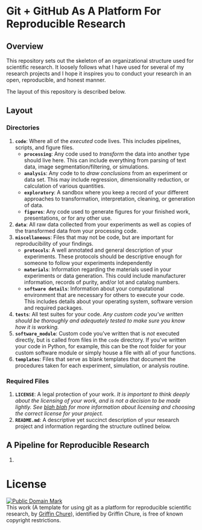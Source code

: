 # Git + GitHub As A Platform For Reproducible Research 
## Overview
This repository sets out the skeleton of an organizational structure used for scientific research. It loosely follows what I have used for several of my research projects and I hope it inspires you to conduct your research in an open, reproducible, and honest manner.

The layout of this repository is described below.

## Layout

### Directories
1. **`code`**:  Where all of the *executed* code lives. This includes pipelines, scripts, and figure files. 
    + **`processing`**: Any code used to *transform* the data into another type should live here. This can include everything from parsing of text data, image segmentation/filtering, or simulations.
    + **`analysis`**: Any code to to *draw conclusions* from an experiment or data set. This may include regression, dimensionality reduction, or calculation of various quantities.
    + **`exploratory`**: A sandbox where you keep a record of your different approaches to transformation, interpretation, cleaning, or generation of data.
    + **`figures`**: Any code used to generate figures for your finished work, presentations, or for any other use.
2. **`data`**: All raw data collected from your experiments as well as copies of the transformed data from your processing code. 
3. **`miscellaneous`**: Files that may not be code, but are important for reproducibility of your findings.
    + **`protocols`**: A well annotated and general description of your experiments. These protocols should be descriptive enough for someone to follow your experiments independently 
    + **`materials`**: Information regarding the materials used in your experiments or data generation. This could include manufacturer information, records of purity, and/or lot and catalog numbers.
    + **`software details`**: Information about your computational environment that are necessary for others to execute your code. This includes details about your operating system, software version and required packages.
5. **`tests`**: All test suites for your code. *Any custom code you've written should be thoroughly and adequately tested to make sure you know how it is working.*
6. **`software_module`**: Custom code you've written that is *not* executed directly, but is called from files in the `code` directory. If you've written your code in Python, for example, this can be the root folder for your custom software module or simply house a file with all of your functions. 
7. **`templates`**: Files that serve as blank templates that document the procedures taken for each experiment, simulation, or analysis routine. 


### Required Files

1. **`LICENSE`**: A legal protection of your work. *It is important to think deeply about the licensing of your work, and is not a decision to be made lightly. See [blah blah]() for more information about licensing and choosing the correct license for your project.*
2. **`README.md`**: A descriptive yet succinct description of your research project and information regarding the structure outlined below.

## A Pipeline for Reproducible Research 
1. 

# License
<p xmlns:dct="http://purl.org/dc/terms/">
<a rel="license" href="http://creativecommons.org/publicdomain/mark/1.0/">
<img src="http://i.creativecommons.org/p/mark/1.0/88x31.png"
     style="border-style: none;" alt="Public Domain Mark" />
</a>
<br />
This work (<span property="dct:title">A template for using git as a platform for reproducible scientific research</span>, by <a href="github.com/gchure/reproducible_research" rel="dct:creator"><span property="dct:title">Griffin Chure</span></a>), identified by <span resource="[_:publisher]" rel="dct:publisher"><span property="dct:title">Griffin Chure</span></span>, is free of known copyright restrictions.
</p>